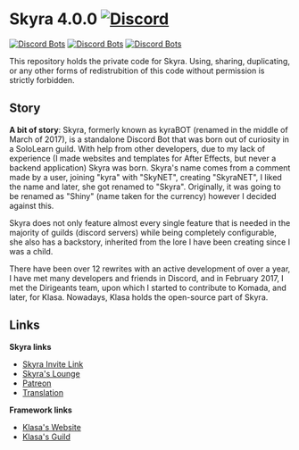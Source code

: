 # Skyra 4.0.0 [![Discord](https://discordapp.com/api/guilds/254360814063058944/embed.png)](https://skyradiscord.com/join)

[![Discord Bots](https://discordbots.org/api/widget/status/266624760782258186.svg?noavatar=true)](https://discordbots.org/bot/266624760782258186)
[![Discord Bots](https://discordbots.org/api/widget/servers/266624760782258186.svg?noavatar=true)](https://discordbots.org/bot/266624760782258186)
[![Discord Bots](https://discordbots.org/api/widget/upvotes/266624760782258186.svg?noavatar=true)](https://discordbots.org/bot/266624760782258186)

This repository holds the private code for Skyra. Using, sharing, duplicating, or any other forms of redistrubition of this code without permission is strictly forbidden.

## Story
**A bit of story**: Skyra, formerly known as kyraBOT (renamed in the middle of March of 2017), is a standalone Discord Bot that was born out of curiosity in a SoloLearn guild. With help from other developers, due to my lack of experience (I made websites and templates for After Effects, but never a backend application) Skyra was born. Skyra's name comes from a comment made by a user, joining "kyra" with "SkyNET", creating "SkyraNET", I liked the name and later, she got renamed to "Skyra". Originally, it was going to be renamed as "Shiny" (name taken for the currency) however I decided against this.

Skyra does not only feature almost every single feature that is needed in the majority of guilds (discord servers) while being completely configurable, she also has a backstory, inherited from the lore I have been creating since I was a child.

There have been over 12 rewrites with an active development of over a year, I have met many developers and friends in Discord, and in February 2017, I met the Dirigeants team, upon which I started to contribute to Komada, and later, for Klasa. Nowadays, Klasa holds the open-source part of Skyra.

## Links

**Skyra links**

- [Skyra Invite Link](https://skyradiscord.com/invite)
- [Skyra's Lounge](https://skyradiscord.com/join)
- [Patreon](https://www.patreon.com/kyranet)
- [Translation](https://skyradiscord.com/translate)

**Framework links**

- [Klasa's Website](https://klasa.js.org)
- [Klasa's Guild](https://discord.gg/FpEFSyY)
